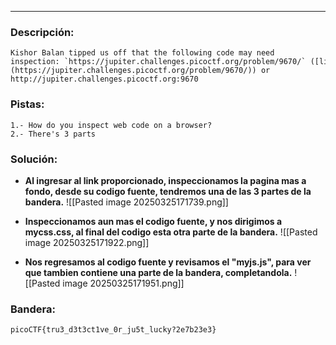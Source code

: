---
### Descripción:
```
Kishor Balan tipped us off that the following code may need inspection: `https://jupiter.challenges.picoctf.org/problem/9670/` ([link](https://jupiter.challenges.picoctf.org/problem/9670/)) or http://jupiter.challenges.picoctf.org:9670
```

### Pistas: 
```
1.- How do you inspect web code on a browser?
2.- There's 3 parts
```

### Solución:
- **Al ingresar al link proporcionado, inspeccionamos la pagina mas a fondo, desde su codigo fuente, tendremos una de las 3 partes de la bandera.**
![[Pasted image 20250325171739.png]]

- **Inspeccionamos aun mas el codigo fuente, y nos dirigimos a mycss.css, al final del codigo esta otra parte de la bandera.**
![[Pasted image 20250325171922.png]]

- **Nos regresamos al codigo fuente y revisamos el "myjs.js", para ver que tambien contiene una parte de la bandera, completandola.**
![[Pasted image 20250325171951.png]]

### Bandera:
```
picoCTF{tru3_d3t3ct1ve_0r_ju5t_lucky?2e7b23e3}
```
